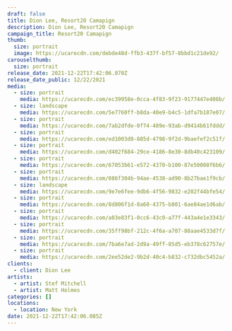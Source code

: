 ```yaml
---
draft: false
title: Dion Lee, Resort20 Camapign
description: Dion Lee, Resort20 Camapign
campaign_title: Resort20 Camapign
thumb:
  size: portrait
  image: https://ucarecdn.com/debde48d-ffb3-437f-bf57-8bbd1c21de92/
carouselthumb:
  size: portrait
release_date: 2021-12-22T17:42:06.070Z
release_date_public: 12/22/2021
media:
  - size: portrait
    media: https://ucarecdn.com/ec39958e-0cca-4f83-9f23-9177447e408b/
  - size: landscape
    media: https://ucarecdn.com/5e7760ff-b8da-40e9-b4c5-1dfa7b187e07/
  - size: portrait
    media: https://ucarecdn.com/7ab2dfde-0f74-489e-93ab-d9414b61fddd/
  - size: portrait
    media: https://ucarecdn.com/ed1003d0-885d-4798-9f2d-9baefef2c51f/
  - size: portrait
    media: https://ucarecdn.com/d402f684-29ce-4186-8e30-8db40c423109/
  - size: portrait
    media: https://ucarecdn.com/67053b61-e572-4370-b100-87e50008f6b6/
  - size: portrait
    media: https://ucarecdn.com/086f304b-94ae-4538-ad90-8b27bae1f9cb/
  - size: landscape
    media: https://ucarecdn.com/9e7e6fee-9db6-4f56-9832-e202f44bfe54/
  - size: portrait
    media: https://ucarecdn.com/8d806f1d-8a60-4375-b801-6ae84ae1d6ab/
  - size: portrait
    media: https://ucarecdn.com/a03e83f1-0cc6-43c0-a77f-443a4e1e3343/
  - size: portrait
    media: https://ucarecdn.com/35ff98bf-212c-4f6a-a707-88aae4533d7f/
  - size: portrait
    media: https://ucarecdn.com/7ba6e7ad-2d9a-49ff-85d5-eb378c62757e/
  - size: portrait
    media: https://ucarecdn.com/2ee52de2-9b2d-40c4-b832-c732dbc5452a/
clients:
  - client: Dion Lee
artists:
  - artist: Stef Mitchell
  - artist: Matt Holmes
categories: []
locations:
  - location: New York
date: 2021-12-22T17:42:06.085Z
---
```

